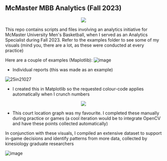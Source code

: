 ## McMaster MBB Analytics (Fall 2023)
<p align="center">
  <img src ="https://github.com/taysir-alam/macmbb2324/assets/85037857/83e11105-54dc-4c4d-b687-8136a2b57bd1"/>
</p>


This repo contains scripts and files involving an analytics initiative for McMaster University Men's Basketball, when I served as an Analytics Specialist during Fall 2023. Refer to the examples folder to see some of my visuals (mind you, there are a lot, as these were conducted at every practice) 

Here are a couple of examples (Maplotlib): 
![image](https://github.com/taysir-alam/macmbb2324/assets/85037857/934532f7-8d80-4433-aac3-4cdb1a24b4c0)
- Individual reports (this was made as an example)

![25in21027](https://github.com/taysir-alam/macmbb2324/assets/85037857/cd4feed0-5eb9-452a-8e51-b719ee540742)
- I created this in Matplotlib so the requested colour-code applies automatically when I crunch numbers 

<p align="center">
  <img src ="https://github.com/taysir-alam/macmbb2324/assets/85037857/159f406b-cfbc-4af9-9f68-e68764e9bec6"/>
</p>

- This court location graph was my favourite. I completed these manually during practice or games (a cool iteration would be to integrate OpenCV and have these points collected automatically)

In conjunction with these visuals, I compiled an extensive dataset to support in-game decisions and identify patterns from more data, collected by kinesiology graduate researchers 

![image](https://github.com/taysir-alam/macmbb2324/assets/85037857/a86b88f8-80f7-4c8c-93cc-ca17e89cd2c9)
